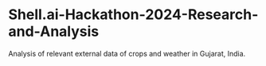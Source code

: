 # Shell.ai-Hackathon-2024-Research-and-Analysis
Analysis of relevant external data of crops and weather in Gujarat, India.
